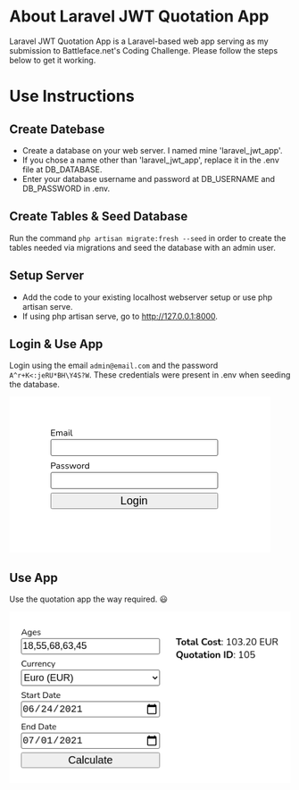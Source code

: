 # About Laravel JWT Quotation App

Laravel JWT Quotation App is a Laravel-based web app serving as my submission to Battleface.net's Coding Challenge. Please follow the steps below to get it working.



# Use Instructions

## Create Datebase

- Create a database on your web server. I named mine 'laravel_jwt_app'.
- If you chose a name other than 'laravel_jwt_app', replace it in the .env file at DB_DATABASE.
- Enter your database username and password at DB_USERNAME and DB_PASSWORD in .env.



## Create Tables & Seed Database

Run the command `php artisan migrate:fresh --seed` in order to create the tables needed via migrations and seed the database with an admin user.



## Setup Server
 
- Add the code to your existing localhost webserver setup or use php artisan serve.
- If using php artisan serve, go to http://127.0.0.1:8000.



## Login & Use App

Login using the email `admin@email.com` and the password `A^r+K<:jeRU*BH\Y4S?W`. These credentials were present in .env when seeding the database.

![Screenshot1](login-form.png?raw=true)



## Use App

Use the quotation app the way required. :smiley:

![Screenshot1](quotation-form.png?raw=true)
